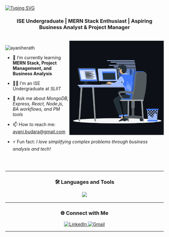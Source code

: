 <a href="https://git.io/typing-svg" align="center">
  <img align="center" src="https://readme-typing-svg.demolab.com?font=Fira+Code&size=30&pause=1000&center=true&vCenter=true&random=false&width=800&lines=Hi%F0%9F%91%8B+I+am+Ayani+Budara+Herath" alt="Typing SVG" />
</a>

<h3 align="center">ISE Undergraduate | MERN Stack Enthusiast | Aspiring Business Analyst & Project Manager</h3>

<br/>
<img align="right" alt="coding" width="300" src="https://raw.githubusercontent.com/daniru12/daniru12/main/animation.gif">

<p align="left">
  <img src="https://komarev.com/ghpvc/?username=ayaniherath&label=Profile%20views&color=0e75b6&style=flat" alt="ayaniherath" />
</p>


- 🌱 I’m currently learning **MERN Stack, Project Management, and Business Analysis**

- 🧑‍🎓 I’m an ISE Undergraduate at <em>SLIIT</em>

- 💬 Ask me about <em>MongoDB, Express, React, Node.js, BA workflows, and PM tools</em>

- 📫 How to reach me: <a href="mailto:ayani.budara@gmail.com">ayani.budara@gmail.com</a>

- ⚡ Fun fact: <em>I love simplifying complex problems through business analysis and tech!</em>

<br><br>

---

<h3 align="center">🛠 Languages and Tools</h3>

<p align="center">
  <a href="https://skillicons.dev">
    <img src="https://skillicons.dev/icons?i=html,css,js,react,nodejs,mongodb,express,py,java,git,github,vscode,figma,bootstrap,tailwind,postman&theme=dark&perline=13"/>
  </a>
</p>

---

<h3 align="center">🌐 Connect with Me</h3>

<p align="center">
  <a href="https://linkedin.com/in/ayani-budara-herath" target="_blank">
    <img src="https://img.shields.io/badge/LinkedIn-0077B5?style=for-the-badge&logo=linkedin&logoColor=white" alt="LinkedIn"/>
  </a>
  <a href="mailto:ayani.budara@gmail.com" target="_blank">
    <img src="https://img.shields.io/badge/Gmail-D14836?style=for-the-badge&logo=gmail&logoColor=white" alt="Gmail"/>
  </a>
</p>

---
